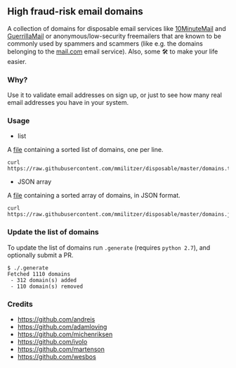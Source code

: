 ## High fraud-risk email domains

A collection of domains for disposable email services like [10MinuteMail](http://10minutemail.com) and [GuerrillaMail](https://www.guerrillamail.com) or anonymous/low-security freemailers that are known to be commonly used by spammers and scammers (like e.g. the domains belonging to the [mail.com](https://www.mail.com) email service). Also, some 🛠 to make your life easier.

### Why?

Use it to validate email addresses on sign up, or just to see how many real email addresses you have in your system.

### Usage

* list

A [file](https://raw.githubusercontent.com/mmilitzer/disposable/master/domains.txt)
containing a sorted list of domains, one per line.

```
curl https://raw.githubusercontent.com/mmilitzer/disposable/master/domains.txt
```

* JSON array

A [file](https://raw.githubusercontent.com/mmilitzer/disposable/master/domains.json)
containing a sorted array of domains, in JSON format.

```
curl https://raw.githubusercontent.com/mmilitzer/disposable/master/domains.json
```

### Update the list of domains

To update the list of domains run `.generate` (requires `python 2.7`), and optionally submit a PR.

```lang=bash
$ ./.generate
Fetched 1110 domains
 - 312 domain(s) added
 - 110 domain(s) removed
```

### Credits

-	https://github.com/andreis
-	https://github.com/adamloving
-	https://github.com/michenriksen
-	https://github.com/ivolo
-	https://github.com/martenson
-	https://github.com/wesbos

